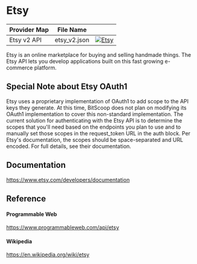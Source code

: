 # Etsy

| Provider Map | File Name | |
|------------------------------|------------------------------|--------------------------------------------------------------------------------------------------------------------------------------------------------------------------------------------------------------------------------------------------------------------|
| Etsy v2 API | etsy_v2.json | [![Etsy](https://d233zlhvpze22y.cloudfront.net/github/bitscoopaddbuttonxsmall.png)](https://bitscoop.com/maps/create?source=https://raw.githubusercontent.com/bitscooplabs/provider-maps/master/etsy/etsy_v2.json) |

Etsy is an online marketplace for buying and selling handmade things. The Etsy API lets you develop applications built on this fast growing e-commerce platform.

## Special Note about Etsy OAuth1

Etsy uses a proprietary implementation of OAuth1 to add scope to the API keys they generate. At this time, BitScoop does not plan on modifying its OAuth1 implementation to cover this non-standard implementation. The current solution for authenticating with the Etsy API is to determine the scopes that you'll need based on the endpoints you plan to use and to manually set those scopes in the request_token URL in the auth block. Per Etsy's documentation, the scopes should be space-separated and URL encoded. For full details, see their documentation.

## Documentation
https://www.etsy.com/developers/documentation

## Reference

#### Programmable Web
https://www.programmableweb.com/api/etsy

#### Wikipedia
https://en.wikipedia.org/wiki/etsy
